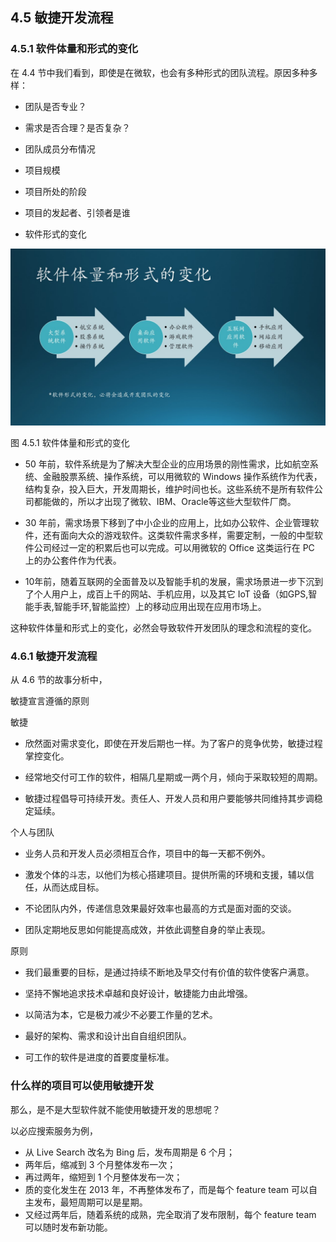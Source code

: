 
## 4.5 敏捷开发流程

### 4.5.1 软件体量和形式的变化

在 4.4 节中我们看到，即使是在微软，也会有多种形式的团队流程。原因多种多样：

- 团队是否专业？
- 需求是否合理？是否复杂？
- 团队成员分布情况
- 项目规模
- 项目所处的阶段
- 项目的发起者、引领者是谁



- 软件形式的变化


<img src="Images/Slide13.JPG"/>

图 4.5.1 软件体量和形式的变化

- 50 年前，软件系统是为了解决大型企业的应用场景的刚性需求，比如航空系统、金融股票系统、操作系统，可以用微软的 Windows 操作系统作为代表，结构复杂，投入巨大，开发周期长，维护时间也长。这些系统不是所有软件公司都能做的，所以才出现了微软、IBM、Oracle等这些大型软件厂商。

- 30 年前，需求场景下移到了中小企业的应用上，比如办公软件、企业管理软件，还有面向大众的游戏软件。这类软件需求多样，需要定制，一般的中型软件公司经过一定的积累后也可以完成。可以用微软的 Office 这类运行在 PC 上的办公套件作为代表。

- 10年前，随着互联网的全面普及以及智能手机的发展，需求场景进一步下沉到了个人用户上，成百上千的网站、手机应用，以及其它 IoT 设备（如GPS,智能手表,智能手环,智能监控）上的移动应用出现在应用市场上。

这种软件体量和形式上的变化，必然会导致软件开发团队的理念和流程的变化。


### 4.6.1 敏捷开发流程

从 4.6 节的故事分析中，






敏捷宣言遵循的原则




敏捷

- 欣然面对需求变化，即使在开发后期也一样。为了客户的竞争优势，敏捷过程掌控变化。

- 经常地交付可工作的软件，相隔几星期或一两个月，倾向于采取较短的周期。


- 敏捷过程倡导可持续开发。责任人、开发人员和用户要能够共同维持其步调稳定延续。

个人与团队

- 业务人员和开发人员必须相互合作，项目中的每一天都不例外。

- 激发个体的斗志，以他们为核心搭建项目。提供所需的环境和支援，辅以信任，从而达成目标。

- 不论团队内外，传递信息效果最好效率也最高的方式是面对面的交谈。

- 团队定期地反思如何能提高成效，并依此调整自身的举止表现。


原则

- 我们最重要的目标，是通过持续不断地及早交付有价值的软件使客户满意。


- 坚持不懈地追求技术卓越和良好设计，敏捷能力由此增强。

- 以简洁为本，它是极力减少不必要工作量的艺术。

- 最好的架构、需求和设计出自自组织团队。

- 可工作的软件是进度的首要度量标准。




### 什么样的项目可以使用敏捷开发

那么，是不是大型软件就不能使用敏捷开发的思想呢？

以必应搜索服务为例，

- 从 Live Search 改名为 Bing 后，发布周期是 6 个月；
- 两年后，缩减到 3 个月整体发布一次；
- 再过两年，缩短到 1 个月整体发布一次；
- 质的变化发生在 2013 年，不再整体发布了，而是每个 feature team 可以自主发布，最短周期可以是星期。
- 又经过两年后，随着系统的成熟，完全取消了发布限制，每个 feature team 可以随时发布新功能。


